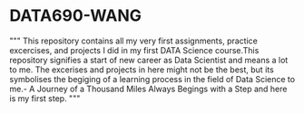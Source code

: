 # DATA690-WANG
""" This repository contains all my very first assignments, practice excercises, and projects I did in my first DATA Science course.This repository signifies a start of new career as Data Scientist and means a lot to me. The excerises and projects in here might not be the best, but its symbolises the begiging of a learning process in the field of Data Science to me.- A Journey of a Thousand Miles Always Begings with a Step and here is my first step. """
